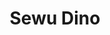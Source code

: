 ---
    layout: /isi/jurnal.njk
    title : 'Sewu Dino'
    coverImg : 'https://ik.imagekit.io/hjse9uhdjqd/tr:n-cover/buku/sewuDino_lV8ZEwbP7.jpg'
    penulis: 'Simpleman'
    tags: baca
---